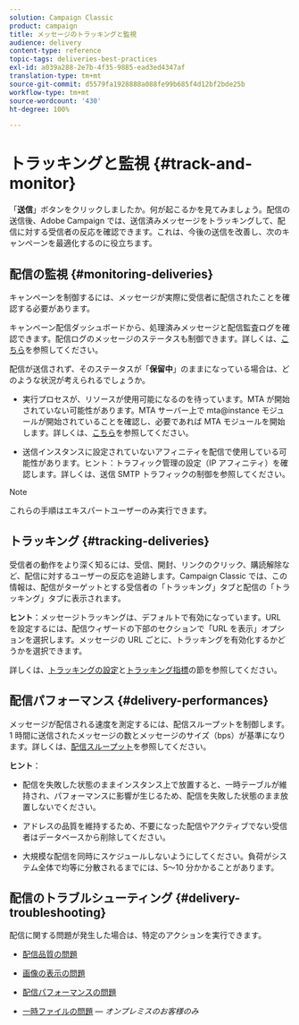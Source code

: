 ```yaml
---
solution: Campaign Classic
product: campaign
title: メッセージのトラッキングと監視
audience: delivery
content-type: reference
topic-tags: deliveries-best-practices
exl-id: a039a288-2e7b-4f35-9885-ead3ed4347af
translation-type: tm+mt
source-git-commit: d5579fa1928888a088fe99b685f4d12bf2bde25b
workflow-type: tm+mt
source-wordcount: '430'
ht-degree: 100%

---
```


# トラッキングと監視 {#track-and-monitor}

「**送信**」ボタンをクリックしましたか。何が起こるかを見てみましょう。配信の送信後、Adobe Campaign では、送信済みメッセージをトラッキングして、配信に対する受信者の反応を確認できます。これは、今後の送信を改善し、次のキャンペーンを最適化するのに役立ちます。

## 配信の監視 {#monitoring-deliveries}

キャンペーンを制御するには、メッセージが実際に受信者に配信されたことを確認する必要があります。

キャンペーン配信ダッシュボードから、処理済みメッセージと配信監査ログを確認できます。配信ログのメッセージのステータスも制御できます。詳しくは、[こちら](../../delivery/using/about-delivery-monitoring.md)を参照してください。

配信が送信されず、そのステータスが「**保留中**」のままになっている場合は、どのような状況が考えられるでしょうか。

* 実行プロセスが、リソースが使用可能になるのを待っています。MTA が開始されていない可能性があります。MTA サーバー上で mta@instance モジュールが開始されていることを確認し、必要であれば MTA モジュールを開始します。詳しくは、[こちら](../../production/using/administration.md)を参照してください。

* 送信インスタンスに設定されていないアフィニティを配信で使用している可能性があります。ヒント：トラフィック管理の設定（IP アフィニティ）を確認します。詳しくは、送信 SMTP トラフィックの制御を参照してください。

>[!NOTE]
>
>これらの手順はエキスパートユーザーのみ実行できます。

## トラッキング {#tracking-deliveries}

受信者の動作をより深く知るには、受信、開封、リンクのクリック、購読解除など、配信に対するユーザーの反応を追跡します。Campaign Classic では、この情報は、配信がターゲットとする受信者の「トラッキング」タブと配信の「トラッキング」タブに表示されます。

**ヒント**：メッセージトラッキングは、デフォルトで有効になっています。URL を設定するには、配信ウィザードの下部のセクションで「URL を表示」オプションを選択します。メッセージの URL ごとに、トラッキングを有効化するかどうかを選択できます。

詳しくは、[トラッキングの設定](../../delivery/using/how-to-configure-tracked-links.md)と[トラッキング指標](../../reporting/using/delivery-reports.md#tracking-indicators)の節を参照してください。

## 配信パフォーマンス {#delivery-performances}

メッセージが配信される速度を測定するには、配信スループットを制御します。1 時間に送信されたメッセージの数とメッセージのサイズ（bps）が基準になります。詳しくは、[配信スループット](../../reporting/using/global-reports.md#delivery-throughput)を参照してください。

**ヒント**：

* 配信を失敗した状態のままインスタンス上で放置すると、一時テーブルが維持され、パフォーマンスに影響が生じるため、配信を失敗した状態のまま放置しないでください。

* アドレスの品質を維持するため、不要になった配信やアクティブでない受信者はデータベースから削除してください。

* 大規模な配信を同時にスケジュールしないようにしてください。負荷がシステム全体で均等に分散されるまでには、5～10 分かかることがあります。

## 配信のトラブルシューティング {#delivery-troubleshooting}

配信に関する問題が発生した場合は、特定のアクションを実行できます。

* [配信品質の問題](../../production/using/performance-and-throughput-issues.md#deliverability_issues)

* [画像の表示の問題](../../production/using/image-display-issues.md)

* [配信パフォーマンスの問題](../../delivery/using/delivery-performances.md)

* [一時ファイルの問題](../../production/using/temporary-files.md) — *オンプレミスのお客様のみ*
